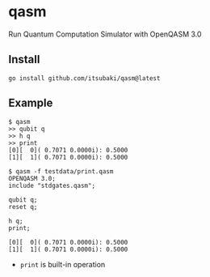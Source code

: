 # qasm
Run Quantum Computation Simulator with OpenQASM 3.0


## Install

```shell
go install github.com/itsubaki/qasm@latest
```

## Example

```shell
$ qasm
>> qubit q
>> h q
>> print
[0][  0]( 0.7071 0.0000i): 0.5000
[1][  1]( 0.7071 0.0000i): 0.5000
```

```shell
$ qasm -f testdata/print.qasm
OPENQASM 3.0;
include "stdgates.qasm";

qubit q;
reset q;

h q;
print;

[0][  0]( 0.7071 0.0000i): 0.5000
[1][  1]( 0.7071 0.0000i): 0.5000
```

 * `print` is built-in operation
